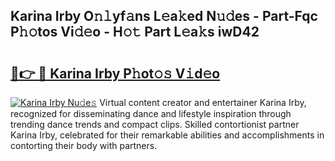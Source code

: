 ## Karina Irby O𝚗𝚕yf𝚊ns L𝚎a𝚔ed N𝚞𝚍es - Part-Fqc P𝚑𝚘tos Vi𝚍𝚎o - H𝚘𝚝 Part L𝚎a𝚔s iwD42

# <h2><a href="http://kf1q6h1.oniu.top/?m=Karina+Irby">🔗👉 🔴 Karina Irby P𝚑ot𝚘𝚜 V𝚒d𝚎o</a></h2>

[![Karina Irby Nu𝚍e𝚜](https://i.imgur.com/0qMVB7G.gif)](http://kf1q6h1.oniu.top/?m=Karina+Irby)
Virtual content creator and entertainer Karina Irby, recognized for disseminating dance and lifestyle inspiration through trending dance trends and compact clips. Skilled contortionist partner Karina Irby, celebrated for their remarkable abilities and accomplishments in contorting their body with partners.  
